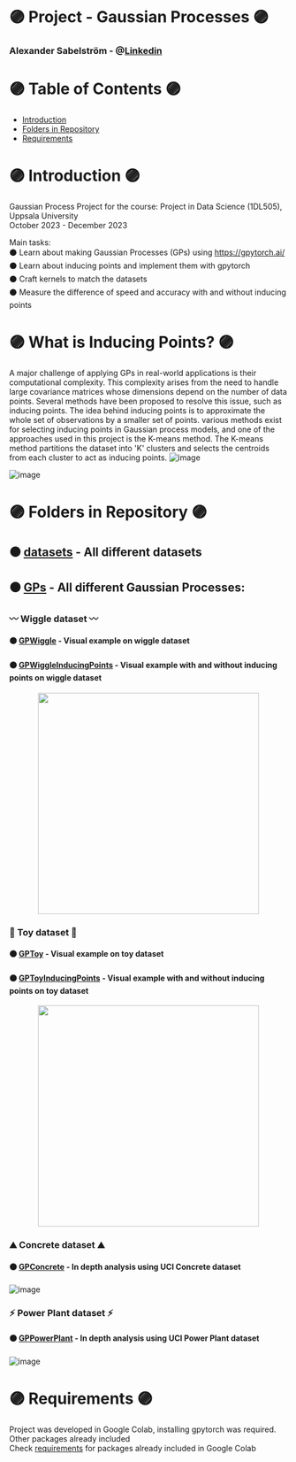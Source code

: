 # 🟣 Project - Gaussian Processes 🟣

### Alexander Sabelström - @[Linkedin](https://www.linkedin.com/in/alexander-sabelstr%C3%B6m-484256293/)

# 🟣 Table of Contents 🟣
* [Introduction](#introduction)  
* [Folders in Repository ](#folders)  
* [Requirements](#introduction)  

# 🟣 Introduction <a name="introduction"/> 🟣
Gaussian Process Project for the course: Project in Data Science (1DL505), Uppsala University  
October 2023 - December 2023
  
Main tasks:   
⚫️ Learn about making Gaussian Processes (GPs) using https://gpytorch.ai/  
⚫️ Learn about inducing points and implement them with gpytorch  
⚫️ Craft kernels to match the datasets  
⚫️ Measure the difference of speed and accuracy with and without inducing points  

# 🟣 What is Inducing Points? 🟣
A major challenge of applying GPs in real-world applications is their computational complexity.
This complexity arises from the need to handle large covariance matrices whose dimensions depend on the number of data points.
Several methods have been proposed to resolve this issue, such as inducing points.
The idea behind inducing points is to approximate the whole set of observations by a smaller set of points.
various methods exist for selecting inducing points in Gaussian process models, and one of the approaches used in this project is the K-means method.
The K-means method partitions the dataset into 'K' clusters and selects the centroids from each cluster to act as inducing points.
![image](https://github.com/Sabelz/Gaussian_Processes_Inducing_Points/assets/61190192/1a0bcd8b-46c0-471d-bfdc-c009adf68889)

![image](https://github.com/Sabelz/Project18/assets/61190192/d4269e04-756c-4a6d-836b-ae9f549ade1c)
# 🟣 Folders in Repository  <a name="folders"/> 🟣
## ⚫️ [datasets](./datasets) - All different datasets
## ⚫️ [GPs](./GPs) - All different Gaussian Processes:
### 〰️ Wiggle dataset 〰️
#### ⚫️ [GPWiggle](./GPs/GPWiggle.ipynb) - Visual example on wiggle dataset
#### ⚫️ [GPWiggleInducingPoints](./GPs/GPWiggleInducingPoints.ipynb) - Visual example with and without inducing points on wiggle dataset
<p align="center">
<img src="https://github.com/Sabelz/Gaussian_Processes_Inducing_Points/assets/61190192/9516b66d-2d54-414a-9d38-79bb19f8f072" width="400"/>
</p>


### 🧸 Toy dataset 🧸
#### ⚫️ [GPToy](./GPs/GPToy.ipynb) - Visual example on toy dataset
#### ⚫️ [GPToyInducingPoints](./GPs/GPToyInducingPoints.ipynb) - Visual example with and without inducing points on toy dataset

<p align="center">
<img src="https://github.com/Sabelz/Gaussian_Processes_Inducing_Points/assets/61190192/b4b48d36-a0e2-416b-aa56-afcc515a4942" width="400"/>
</p>

### ⛰ Concrete dataset ⛰
#### ⚫️ [GPConcrete](./GPs/GPConcrete.ipynb) - In depth analysis using UCI Concrete dataset
![image](https://github.com/Sabelz/Gaussian_Processes_Inducing_Points/assets/61190192/c1368408-ae6c-456b-a921-e4f3a62bc5ff)


### ⚡️ Power Plant dataset ⚡️
#### ⚫️ [GPPowerPlant](./GPs/GPPowerPlant.ipynb) - In depth analysis using UCI Power Plant dataset
![image](https://github.com/Sabelz/Gaussian_Processes_Inducing_Points/assets/61190192/9481539f-c6b6-4354-8661-db69bc2ce4e9)


# 🟣 Requirements <a name="requirements"/> 🟣
Project was developed in Google Colab, installing gpytorch was required. Other packages already included<br /> 
Check [requirements](requirements.txt) for packages already included in Google Colab



